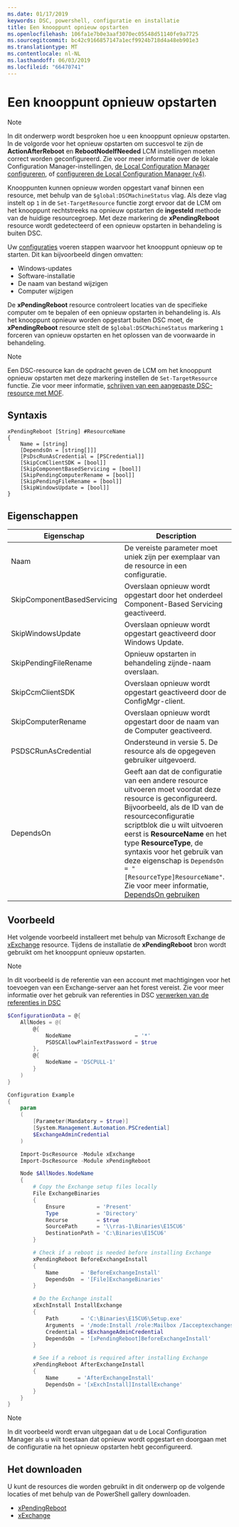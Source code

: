 ```yaml
---
ms.date: 01/17/2019
keywords: DSC, powershell, configuratie en installatie
title: Een knooppunt opnieuw opstarten
ms.openlocfilehash: 106fa1e7b0e3aaf3070ec05548d51140fe9a7725
ms.sourcegitcommit: bc42c9166857147a1ecf9924b718d4a48eb901e3
ms.translationtype: MT
ms.contentlocale: nl-NL
ms.lasthandoff: 06/03/2019
ms.locfileid: "66470741"
---
```

# <a name="reboot-a-node"></a>Een knooppunt opnieuw opstarten

> [!NOTE]
> In dit onderwerp wordt besproken hoe u een knooppunt opnieuw opstarten. In de volgorde voor het opnieuw opstarten om succesvol te zijn de **ActionAfterReboot** en **RebootNodeIfNeeded** LCM instellingen moeten correct worden geconfigureerd.
> Zie voor meer informatie over de lokale Configuration Manager-instellingen, [de Local Configuration Manager configureren](../managing-nodes/metaConfig.md), of [configureren de Local Configuration Manager (v4)](../managing-nodes/metaConfig4.md).

Knooppunten kunnen opnieuw worden opgestart vanaf binnen een resource, met behulp van de `$global:DSCMachineStatus` vlag. Als deze vlag instelt op `1` in de `Set-TargetResource` functie zorgt ervoor dat de LCM om het knooppunt rechtstreeks na opnieuw opstarten de **ingesteld** methode van de huidige resourcegroep. Met deze markering de **xPendingReboot** resource wordt gedetecteerd of een opnieuw opstarten in behandeling is buiten DSC.

Uw [configuraties](configurations.md) voeren stappen waarvoor het knooppunt opnieuw op te starten. Dit kan bijvoorbeeld dingen omvatten:

- Windows-updates
- Software-installatie
- De naam van bestand wijzigen
- Computer wijzigen

De **xPendingReboot** resource controleert locaties van de specifieke computer om te bepalen of een opnieuw opstarten in behandeling is. Als het knooppunt opnieuw worden opgestart buiten DSC moet, de **xPendingReboot** resource stelt de `$global:DSCMachineStatus` markering `1` forceren van opnieuw opstarten en het oplossen van de voorwaarde in behandeling.

> [!NOTE]
> Een DSC-resource kan de opdracht geven de LCM om het knooppunt opnieuw opstarten met deze markering instellen de `Set-TargetResource` functie. Zie voor meer informatie, [schrijven van een aangepaste DSC-resource met MOF](../resources/authoringResourceMOF.md).

## <a name="syntax"></a>Syntaxis

```
xPendingReboot [String] #ResourceName
{
    Name = [string]
    [DependsOn = [string[]]]
    [PsDscRunAsCredential = [PSCredential]]
    [SkipCcmClientSDK = [bool]]
    [SkipComponentBasedServicing = [bool]]
    [SkipPendingComputerRename = [bool]]
    [SkipPendingFileRename = [bool]]
    [SkipWindowsUpdate = [bool]]
}
```

## <a name="properties"></a>Eigenschappen

| Eigenschap | Description |
| --- | --- |
| Naam| De vereiste parameter moet uniek zijn per exemplaar van de resource in een configuratie.|
| SkipComponentBasedServicing | Overslaan opnieuw wordt opgestart door het onderdeel Component-Based Servicing geactiveerd. |
| SkipWindowsUpdate | Overslaan opnieuw wordt opgestart geactiveerd door Windows Update.|
| SkipPendingFileRename | Opnieuw opstarten in behandeling zijnde-naam overslaan. |
| SkipCcmClientSDK | Overslaan opnieuw wordt opgestart geactiveerd door de ConfigMgr-client. |
| SkipComputerRename | Overslaan opnieuw wordt opgestart door de naam van de Computer geactiveerd. |
| PSDSCRunAsCredential | Ondersteund in versie 5. De resource als de opgegeven gebruiker uitgevoerd. |
| DependsOn | Geeft aan dat de configuratie van een andere resource uitvoeren moet voordat deze resource is geconfigureerd. Bijvoorbeeld, als de ID van de resourceconfiguratie scriptblok die u wilt uitvoeren eerst is **ResourceName** en het type **ResourceType**, de syntaxis voor het gebruik van deze eigenschap is `DependsOn = "[ResourceType]ResourceName"`. Zie voor meer informatie, [DependsOn gebruiken](resource-depends-on.md)|

## <a name="example"></a>Voorbeeld

Het volgende voorbeeld installeert met behulp van Microsoft Exchange de [xExchange](https://github.com/PowerShell/xExchange) resource.
Tijdens de installatie de **xPendingReboot** bron wordt gebruikt om het knooppunt opnieuw opstarten.

> [!NOTE]
> In dit voorbeeld is de referentie van een account met machtigingen voor het toevoegen van een Exchange-server aan het forest vereist. Zie voor meer informatie over het gebruik van referenties in DSC [verwerken van de referenties in DSC](../configurations/configDataCredentials.md)

```powershell
$ConfigurationData = @{
    AllNodes = @(
        @{
            NodeName                    = '*'
            PSDSCAllowPlainTextPassword = $true
        },
        @{
            NodeName = 'DSCPULL-1'
        }
    )
}

Configuration Example
{
    param
    (
        [Parameter(Mandatory = $true)]
        [System.Management.Automation.PSCredential]
        $ExchangeAdminCredential
    )

    Import-DscResource -Module xExchange
    Import-DscResource -Module xPendingReboot

    Node $AllNodes.NodeName
    {
        # Copy the Exchange setup files locally
        File ExchangeBinaries
        {
            Ensure          = 'Present'
            Type            = 'Directory'
            Recurse         = $true
            SourcePath      = '\\rras-1\Binaries\E15CU6'
            DestinationPath = 'C:\Binaries\E15CU6'
        }

        # Check if a reboot is needed before installing Exchange
        xPendingReboot BeforeExchangeInstall
        {
            Name       = 'BeforeExchangeInstall'
            DependsOn  = '[File]ExchangeBinaries'
        }

        # Do the Exchange install
        xExchInstall InstallExchange
        {
            Path       = 'C:\Binaries\E15CU6\Setup.exe'
            Arguments  = '/mode:Install /role:Mailbox /Iacceptexchangeserverlicenseterms'
            Credential = $ExchangeAdminCredential
            DependsOn  = '[xPendingReboot]BeforeExchangeInstall'
        }

        # See if a reboot is required after installing Exchange
        xPendingReboot AfterExchangeInstall
        {
            Name      = 'AfterExchangeInstall'
            DependsOn = '[xExchInstall]InstallExchange'
        }
    }
}
```

> [!NOTE]
> In dit voorbeeld wordt ervan uitgegaan dat u de Local Configuration Manager als u wilt toestaan dat opnieuw wordt opgestart en doorgaan met de configuratie na het opnieuw opstarten hebt geconfigureerd.

## <a name="where-to-download"></a>Het downloaden

U kunt de resources die worden gebruikt in dit onderwerp op de volgende locaties of met behulp van de PowerShell gallery downloaden.

- [xPendingReboot](https://github.com/PowerShell/xPendingReboot)
- [xExchange](https://github.com/PowerShell/xExchange)
